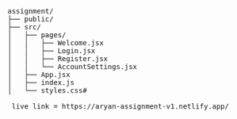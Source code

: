 <pre>
assignment/
├── public/
├── src/
│   ├── pages/
│   │   ├── Welcome.jsx
│   │   ├── Login.jsx
│   │   ├── Register.jsx
│   │   └── AccountSettings.jsx
│   ├── App.jsx
│   ├── index.js
│   └── styles.css#
 
 live link = https://aryan-assignment-v1.netlify.app/
